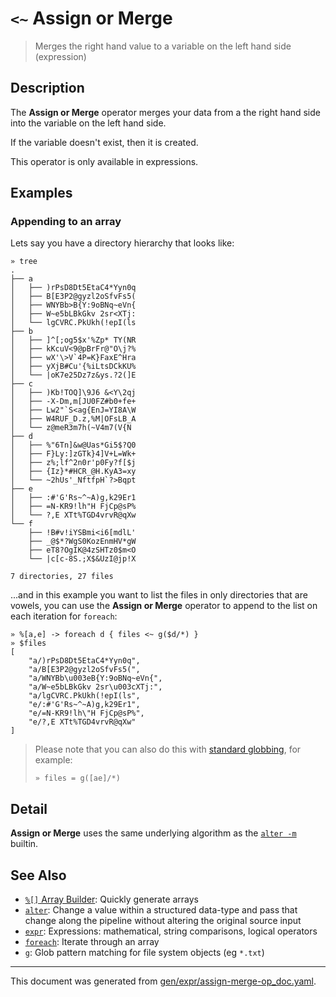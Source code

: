 # `<~` Assign or Merge

> Merges the right hand value to a variable on the left hand side (expression)

## Description

The **Assign or Merge** operator merges your data from a the right hand side
into the variable on the left hand side.

If the variable doesn't exist, then it is created.

This operator is only available in expressions.



## Examples

### Appending to an array

Lets say you have a directory hierarchy that looks like:

```
» tree
.
├── a
│   ├── )rPsD8Dt5EtaC4*Yyn0q
│   ├── B[E3P2@gyzl2oSfvFs5(
│   ├── WNYBb>B{Y:9oBNq~eVn{
│   ├── W~e5bLBkGkv 2sr<XTj:
│   └── lgCVRC.PkUkh(!epI(ls
├── b
│   ├── ]^[;og5$x'%Zp* TY(NR
│   ├── kKcuV<9@pBrFr@"O\j?%
│   ├── wX'\>V`4P=K}FaxE^Hra
│   ├── yXjB#Cu'{%iLtsDCkKU%
│   └── |oK7e25Dz7z&ys.?2(]E
├── c
│   ├── )Kb!TOQ]\9J6 &<Y\2qj
│   ├── -X-Dm,m[JU0FZ#b0+fe+
│   ├── Lw2"`S<ag{EnJ=YI8A\W
│   ├── W4RUF_D.z,%M|OFsLB_A
│   └── z@meR3m7h(~V4m7(V{N
├── d
│   ├── %"6Tn]&w@Uas*Gi5$?Q0
│   ├── F}Ly:]zGTk}4]V+L=Wk+
│   ├── z%;lf^2n0r'p0Fy?f[$j
│   ├── {Iz}*#HCR_@H.KyA3=xy
│   └── ~2hUs'_NftfpH`?>Bqpt
├── e
│   ├── :#'G'Rs~^~A)g,k29Er1
│   ├── =N-KR9!lh"H FjCp@sP%
│   └── ?,E XTt%TGD4vrvR@qXw
└── f
    ├── !B#v!iYSBmi<i6[mdlL'
    ├── _@$*?WgS0KozEnmHV*gW
    ├── eT8?OgIK@4zSHTz0$m<O
    └── |c[c-8S.;X$&UzI@jp!X

7 directories, 27 files
```

...and in this example you want to list the files in only directories that are
vowels, you can use the **Assign or Merge** operator to append to the list on
each iteration for `foreach`:

```
» %[a,e] -> foreach d { files <~ g($d/*) }
» $files
[
    "a/)rPsD8Dt5EtaC4*Yyn0q",
    "a/B[E3P2@gyzl2oSfvFs5(",
    "a/WNYBb\u003eB{Y:9oBNq~eVn{",
    "a/W~e5bLBkGkv 2sr\u003cXTj:",
    "a/lgCVRC.PkUkh(!epI(ls",
    "e/:#'G'Rs~^~A)g,k29Er1",
    "e/=N-KR9!lh\"H FjCp@sP%",
    "e/?,E XTt%TGD4vrvR@qXw"
]
```

> Please note that you can also do this with [standard globbing](/docs/commands/g.md), for example:
> ```
> » files = g([ae]/*)
> ```

## Detail

**Assign or Merge** uses the same underlying algorithm as the [`alter -m`](/docs/commands/alter.md)
builtin.

## See Also

* [`%[]` Array Builder](../parser/create-array.md):
  Quickly generate arrays
* [`alter`](../commands/alter.md):
  Change a value within a structured data-type and pass that change along the pipeline without altering the original source input
* [`expr`](../commands/expr.md):
  Expressions: mathematical, string comparisons, logical operators
* [`foreach`](../commands/foreach.md):
  Iterate through an array
* [`g`](../commands/g.md):
  Glob pattern matching for file system objects (eg `*.txt`)

<hr/>

This document was generated from [gen/expr/assign-merge-op_doc.yaml](https://github.com/lmorg/murex/blob/master/gen/expr/assign-merge-op_doc.yaml).